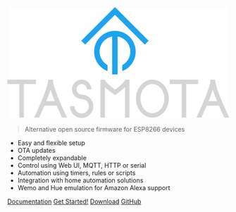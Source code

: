 ![icon](_media/frontlogob.svg ':size=300px')

>Alternative open source firmware for ESP8266 devices

- Easy and flexible setup
- OTA updates 
- Completely expandable
- Control using Web UI, MQTT, HTTP or serial 
- Automation using timers, rules or scripts
- Integration with home automation solutions
- Wemo and Hue emulation for Amazon Alexa support


[Documentation](Home)
[Get Started!](/installation/)
[Download](http://thehackbox.org/tasmota/release/)
[GitHub](https://github.com/arendst/Tasmota)



